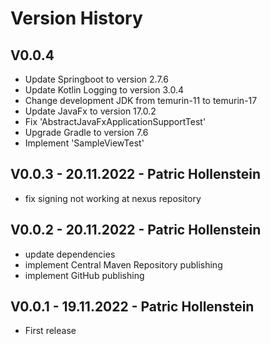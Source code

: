 # Version History

## V0.0.4

* Update Springboot to version 2.7.6
* Update Kotlin Logging to version 3.0.4
* Change development JDK from temurin-11 to temurin-17
* Update JavaFx to version 17.0.2
* Fix 'AbstractJavaFxApplicationSupportTest'
* Upgrade Gradle to version 7.6
* Implement 'SampleViewTest'

## V0.0.3 - 20.11.2022 - Patric Hollenstein

* fix signing not working at nexus repository

## V0.0.2 - 20.11.2022 - Patric Hollenstein

* update dependencies
* implement Central Maven Repository publishing
* implement GitHub publishing

## V0.0.1 - 19.11.2022 - Patric Hollenstein

* First release
